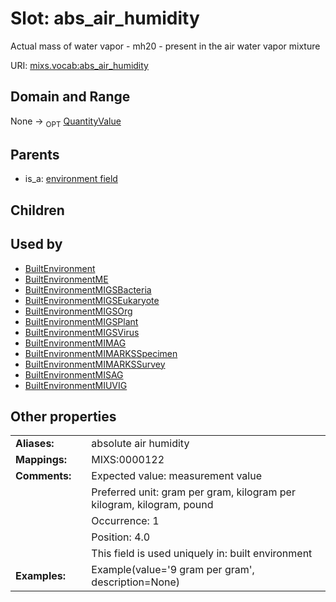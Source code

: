
# Slot: abs_air_humidity


Actual mass of water vapor - mh20 - present in the air water vapor mixture

URI: [mixs.vocab:abs_air_humidity](https://w3id.org/mixs/vocab/abs_air_humidity)


## Domain and Range

None ->  <sub>OPT</sub> [QuantityValue](QuantityValue.md)

## Parents

 *  is_a: [environment field](environment_field.md)

## Children


## Used by

 * [BuiltEnvironment](BuiltEnvironment.md)
 * [BuiltEnvironmentME](BuiltEnvironmentME.md)
 * [BuiltEnvironmentMIGSBacteria](BuiltEnvironmentMIGSBacteria.md)
 * [BuiltEnvironmentMIGSEukaryote](BuiltEnvironmentMIGSEukaryote.md)
 * [BuiltEnvironmentMIGSOrg](BuiltEnvironmentMIGSOrg.md)
 * [BuiltEnvironmentMIGSPlant](BuiltEnvironmentMIGSPlant.md)
 * [BuiltEnvironmentMIGSVirus](BuiltEnvironmentMIGSVirus.md)
 * [BuiltEnvironmentMIMAG](BuiltEnvironmentMIMAG.md)
 * [BuiltEnvironmentMIMARKSSpecimen](BuiltEnvironmentMIMARKSSpecimen.md)
 * [BuiltEnvironmentMIMARKSSurvey](BuiltEnvironmentMIMARKSSurvey.md)
 * [BuiltEnvironmentMISAG](BuiltEnvironmentMISAG.md)
 * [BuiltEnvironmentMIUVIG](BuiltEnvironmentMIUVIG.md)

## Other properties

|  |  |  |
| --- | --- | --- |
| **Aliases:** | | absolute air humidity |
| **Mappings:** | | MIXS:0000122 |
| **Comments:** | | Expected value: measurement value |
|  | | Preferred unit: gram per gram, kilogram per kilogram, kilogram, pound |
|  | | Occurrence: 1 |
|  | | Position: 4.0 |
|  | | This field is used uniquely in: built environment |
| **Examples:** | | Example(value='9 gram per gram', description=None) |

